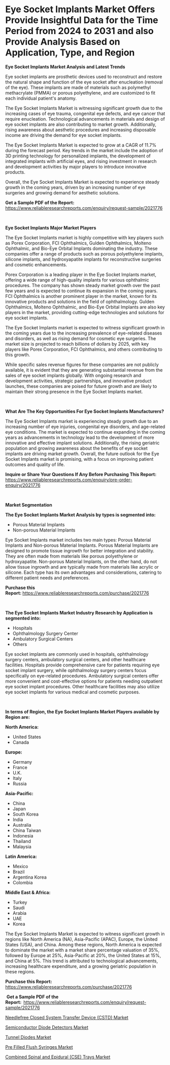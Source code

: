 <p><h1>Eye Socket Implants Market Offers Provide Insightful Data for the Time Period from 2024 to 2031 and also Provide Analysis Based on Application, Type, and Region</h1></p><p><strong>Eye Socket Implants Market Analysis and Latest Trends</strong></p>
<p><p>Eye socket implants are prosthetic devices used to reconstruct and restore the natural shape and function of the eye socket after enucleation (removal of the eye). These implants are made of materials such as polymethyl methacrylate (PMMA) or porous polyethylene, and are customized to fit each individual patient's anatomy.</p><p>The Eye Socket Implants Market is witnessing significant growth due to the increasing cases of eye trauma, congenital eye defects, and eye cancer that require enucleation. Technological advancements in materials and design of eye socket implants are also contributing to market growth. Additionally, rising awareness about aesthetic procedures and increasing disposable income are driving the demand for eye socket implants.</p><p>The Eye Socket Implants Market is expected to grow at a CAGR of 11.7% during the forecast period. Key trends in the market include the adoption of 3D printing technology for personalized implants, the development of integrated implants with artificial eyes, and rising investment in research and development activities by major players to introduce innovative products.</p><p>Overall, the Eye Socket Implants Market is expected to experience steady growth in the coming years, driven by an increasing number of eye surgeries and growing demand for aesthetic solutions.</p></p>
<p><strong>Get a Sample PDF of the Report:&nbsp;</strong> <a href="https://www.reliableresearchreports.com/enquiry/request-sample/2021776">https://www.reliableresearchreports.com/enquiry/request-sample/2021776</a></p>
<p>&nbsp;</p>
<p><strong>Eye Socket Implants Major Market Players</strong></p>
<p><p>The Eye Socket Implants market is highly competitive with key players such as Porex Corporation, FCI Ophthalmics, Gulden Ophthalmics, Molteno Ophthalmic, and Bio-Eye Orbital Implants dominating the industry. These companies offer a range of products such as porous polyethylene implants, silicone implants, and hydroxyapatite implants for reconstructive surgeries and cosmetic enhancements.</p><p>Porex Corporation is a leading player in the Eye Socket Implants market, offering a wide range of high-quality implants for various ophthalmic procedures. The company has shown steady market growth over the past few years and is expected to continue its expansion in the coming years. FCI Ophthalmics is another prominent player in the market, known for its innovative products and solutions in the field of ophthalmology. Gulden Ophthalmics, Molteno Ophthalmic, and Bio-Eye Orbital Implants are also key players in the market, providing cutting-edge technologies and solutions for eye socket implants.</p><p>The Eye Socket Implants market is expected to witness significant growth in the coming years due to the increasing prevalence of eye-related diseases and disorders, as well as rising demand for cosmetic eye surgeries. The market size is projected to reach billions of dollars by 2025, with key players like Porex Corporation, FCI Ophthalmics, and others contributing to this growth.</p><p>While specific sales revenue figures for these companies are not publicly available, it is evident that they are generating substantial revenue from the sales of eye socket implants globally. With ongoing research and development activities, strategic partnerships, and innovative product launches, these companies are poised for future growth and are likely to maintain their strong presence in the Eye Socket Implants market.</p></p>
<p>&nbsp;</p>
<p><strong>What Are The Key Opportunities For Eye Socket Implants Manufacturers?</strong></p>
<p><p>The Eye Socket Implants market is experiencing steady growth due to an increasing number of eye injuries, congenital eye disorders, and age-related eye conditions. The market is expected to continue expanding in the coming years as advancements in technology lead to the development of more innovative and effective implant solutions. Additionally, the rising geriatric population and growing awareness about the benefits of eye socket implants are driving market growth. Overall, the future outlook for the Eye Socket Implants market is promising, with a focus on improving patient outcomes and quality of life.</p></p>
<p><strong>Inquire or Share Your Questions If Any Before Purchasing This Report:</strong> <a href="https://www.reliableresearchreports.com/enquiry/pre-order-enquiry/2021776">https://www.reliableresearchreports.com/enquiry/pre-order-enquiry/2021776</a></p>
<p>&nbsp;</p>
<p><strong>Market Segmentation</strong></p>
<p><strong>The Eye Socket Implants Market Analysis by types is segmented into:</strong></p>
<p><ul><li>Porous Material Implants</li><li>Non-porous Material Implants</li></ul></p>
<p><p>Eye Socket Implants market includes two main types: Porous Material Implants and Non-porous Material Implants. Porous Material Implants are designed to promote tissue ingrowth for better integration and stability. They are often made from materials like porous polyethylene or hydroxyapatite. Non-porous Material Implants, on the other hand, do not allow tissue ingrowth and are typically made from materials like acrylic or silicone. Each type has its own advantages and considerations, catering to different patient needs and preferences.</p></p>
<p><strong>Purchase this Report:&nbsp;</strong><a href="https://www.reliableresearchreports.com/purchase/2021776">https://www.reliableresearchreports.com/purchase/2021776</a></p>
<p>&nbsp;</p>
<p><strong>The Eye Socket Implants Market Industry Research by Application is segmented into:</strong></p>
<p><ul><li>Hospitals</li><li>Ophthalmology Surgery Center</li><li>Ambulatory Surgical Centers</li><li>Others</li></ul></p>
<p><p>Eye socket implants are commonly used in hospitals, ophthalmology surgery centers, ambulatory surgical centers, and other healthcare facilities. Hospitals provide comprehensive care for patients requiring eye socket implant surgery, while ophthalmology surgery centers focus specifically on eye-related procedures. Ambulatory surgical centers offer more convenient and cost-effective options for patients needing outpatient eye socket implant procedures. Other healthcare facilities may also utilize eye socket implants for various medical and cosmetic purposes.</p></p>
<p>&nbsp;</p>
<p><strong>In terms of Region, the Eye Socket Implants Market Players available by Region are:</strong></p>
<p>
    <p> <strong> North America: </strong>
        <ul>
            <li>United States</li>
            <li>Canada</li>
        </ul>
        </p> 
    <p> <strong> Europe: </strong>
        <ul>
            <li>Germany</li>
            <li>France</li>
            <li>U.K.</li>
            <li>Italy</li>
            <li>Russia</li>
        </ul>
        </p> 
    <p> <strong> Asia-Pacific: </strong>
        <ul>
            <li>China</li>
            <li>Japan</li>
            <li>South Korea</li>
            <li>India</li>
            <li>Australia</li>
            <li>China Taiwan</li>
            <li>Indonesia</li>
            <li>Thailand</li>
            <li>Malaysia</li>
        </ul>
        </p> 
    <p> <strong> Latin America: </strong>
        <ul>
            <li>Mexico</li>
            <li>Brazil</li>
            <li>Argentina Korea</li>
            <li>Colombia</li>
        </ul>
        </p> 
    <p> <strong> Middle East & Africa: </strong>
        <ul>
            <li>Turkey</li>
            <li>Saudi</li>
            <li>Arabia</li>
            <li>UAE</li>
            <li>Korea</li>
        </ul>
    </p>
    </p>
<p><p>The Eye Socket Implants Market is expected to witness significant growth in regions like North America (NA), Asia-Pacific (APAC), Europe, the United States (USA), and China. Among these regions, North America is expected to dominate the market with a market share percentage valuation of 35%, followed by Europe at 25%, Asia-Pacific at 20%, the United States at 15%, and China at 5%. This trend is attributed to technological advancements, increasing healthcare expenditure, and a growing geriatric population in these regions.</p></p>
<p><strong>Purchase this Report: </strong><a href="https://www.reliableresearchreports.com/purchase/2021776">https://www.reliableresearchreports.com/purchase/2021776</a></p>
<p>&nbsp;<strong>Get a Sample PDF of the Report:&nbsp;&nbsp;</strong><a href="https://www.reliableresearchreports.com/enquiry/request-sample/2021776">https://www.reliableresearchreports.com/enquiry/request-sample/2021776</a></p>
<p><strong></strong></p>
<p><p><a href="https://unruly-ladybug-44b.notion.site/Needlefree-Closed-System-Transfer-Device-CSTD-Market-Growth-Market-Trends-COVID-19-Impact-and-F-4fb5d9e3d0f44a2b81154e30555b9ec1">Needlefree Closed System Transfer Device (CSTD) Market</a></p><p><a href="https://view.publitas.com/reportprime-1/semiconductor-diode-detectors-market-size-and-growth-market-segmentation-regional-and-country-breakdowns-and-market-trends-for-period-from-2024-2031/">Semiconductor Diode Detectors Market</a></p><p><a href="https://view.publitas.com/reportprime-1/tunnel-diodes-market-size-2024-2031-global-industrial-analysis-key-geographical-regions-market-share-top-key-players-product-types-and-forecast-research-report/">Tunnel Diodes Market</a></p><p><a href="https://github.com/lataunyatinikmelvin59ilbd0dv/Market-Research-Report-List-1/blob/main/pre-filled-flush-syringes-market.md">Pre Filled Flush Syringes Market</a></p><p><a href="https://cute-banjo-8ca.notion.site/Combined-Spinal-and-Epidural-CSE-Trays-Market-Size-and-Examines-its-Market-Scope-with-a-Primary--4d9803aece9e4d80861f54688caf1b81">Combined Spinal and Epidural (CSE) Trays Market</a></p></p>